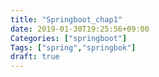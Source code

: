 ```yaml
---
title: "Springboot_chap1"
date: 2019-01-30T19:25:56+09:00
Categories: ["springboot"]
Tags: ["spring","springbok"]
draft: true
---
```


